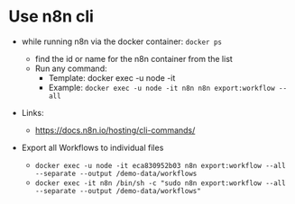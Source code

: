 # Use n8n cli
- while running n8n via the docker container: `docker ps`

    - find the id or name for the n8n container from the list
    - Run any command:
      - Template: docker exec -u node -it <n8n-container-name> <n8n-cli-command>
      - Example: `docker exec -u node -it n8n n8n export:workflow --all`


- Links:
  - https://docs.n8n.io/hosting/cli-commands/

- Export all Workflows to individual files
  - `docker exec -u node -it eca830952b03 n8n export:workflow --all --separate --output /demo-data/workflows`
  - `docker exec -it n8n /bin/sh -c "sudo n8n export:workflow --all --separate --output /demo-data/workflows"`
